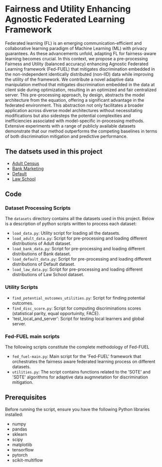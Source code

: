 # Fairness and Utility Enhancing Agnostic Federated Learning Framework
Federated learning (FL) is an emerging communication-efficient and collaborative learning paradigm of Machine Learning (ML) with privacy guarantees. As these advancements unfold, adapting FL for fairness-aware learning becomes crucial.  In this context, we propose a pre-processing Fairness and Utility (balanced accuracy) enhancing Agnostic Federated Learning framework (Fed-FUEL) that mitigates discrimination embedded in the non-independent identically distributed (non-IID) data while improving the utility of the framework. We contribute a novel adaptive data manipulation method that mitigates discrimination embedded in the data at client side during optimization, resulting in an optimized and fair centralized server. This pre-processing approach, by design, abstracts the model architecture from the equation, offering a significant advantage in the federated environment. This abstraction not only facilitates a broader application across diverse model architectures without necessitating modifications but also sidesteps the potential complexities and inefficiencies associated with model-specific in-processing methods. Extensive experiments with a range of publicly available datasets demonstrate that our method outperforms the competing baselines in terms of both discrimination mitigation and predictive performance.
## The datsets used in this project
* [Adult Census](https://archive.ics.uci.edu/dataset/2/adult)
* [Bank Marketing](https://archive.ics.uci.edu/dataset/222/bank+marketing)
* [Default](https://archive.ics.uci.edu/dataset/350/default+of+credit+card+clients)
* [Law School](https://github.com/iosifidisvasileios/FABBOO/blob/master/Data/law_dataset.arff)

## Code
### Dataset Processing Scripts

The `datasets` directory contains all the datasets used in this project. Below is a description of python scripts written to process each dataset:

- `load_data.py`: Utility script for loading all the datasets.
- `load_adult_data.py`: Script for pre-processing and loading different distributions of Adult dataset.
- `load_bank_data.py`: Script for pre-processing and loading different distributions of Bank dataset.
- `load_default_data.py`: Script for pre-processing and loading different distributions of Default dataset.
- `load_law_data.py`: Script for pre-processing and loading different distributions of Law School dataset.

### Utility Scripts
- `find_potential_outcomes_utilities.py`: Script for finding potential outcomes.
- `find_disc_score.py`: Script for computing discriminations scores (statistical parity, equal opportuinity, FACE).
- 'test_local_and_server': Script for testing local learners and global server.


### Fed-FUEL main scripts
The following scripts constitute the complete methodology of Fed-FUEL
- `fed_fuel-main.py`: Main script for the 'Fed-FUEL' framework that orchestrates the fairness aware federated learning process on different datasets.
- `utilities.py`: The script contains functions related to the 'SOTE' and 'SDTE' algorithms for adaptive data augmnetation for discrimination mitigation.

## Prerequisites

Before running the script, ensure you have the following Python libraries installed:

- numpy
- pandas
- sklearn
- scipy
- matplotlib
- tensorflow
- pytorch
- scikit-multiflow
